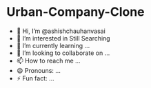 # Urban-Company-Clone
- 👋 Hi, I’m @ashishchauhanvasai
- 👀 I’m interested in Still Searching
- 🌱 I’m currently learning ...
- 💞️ I’m looking to collaborate on ...
- 📫 How to reach me ...
- 😄 Pronouns: ...
- ⚡ Fun fact: ...
